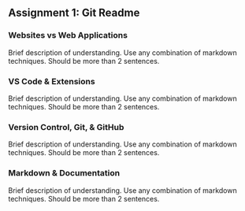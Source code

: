 ## Assignment 1: Git Readme

### Websites vs Web Applications

Brief description of understanding. Use any combination of markdown techniques. Should be more than 2 sentences.

### VS Code & Extensions

Brief description of understanding. Use any combination of markdown techniques. Should be more than 2 sentences.

### Version Control, Git, & GitHub

Brief description of understanding. Use any combination of markdown techniques. Should be more than 2 sentences.

### Markdown & Documentation

Brief description of understanding. Use any combination of markdown techniques. Should be more than 2 sentences.
